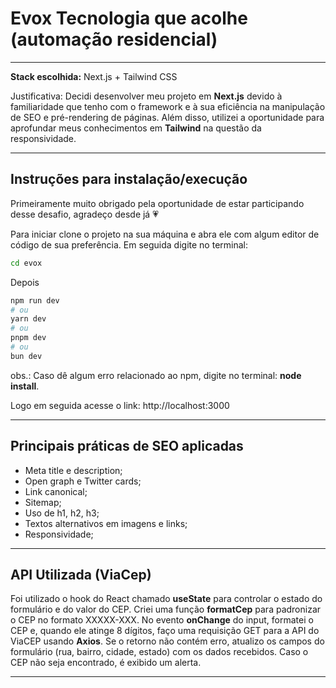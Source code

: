 # Evox Tecnologia que acolhe (automação residencial)
---
**Stack escolhida:** Next.js + Tailwind CSS

Justificativa: Decidi desenvolver meu projeto em **Next.js** devido à familiaridade que tenho com o framework e à sua eficiência na manipulação de SEO e pré-rendering de páginas. Além disso, utilizei a oportunidade para aprofundar meus conhecimentos em **Tailwind** na questão da responsividade.

---
## Instruções para instalação/execução

Primeiramente muito obrigado pela oportunidade de estar participando desse desafio, agradeço desde já 💗

Para iniciar clone o projeto na sua máquina e abra ele com algum editor de código de sua preferência. Em seguida digite no terminal:

```bash
cd evox
```
Depois

```bash
npm run dev
# ou
yarn dev
# ou
pnpm dev
# ou
bun dev
```
obs.: Caso dê algum erro relacionado ao npm, digite no terminal: **node install**.

Logo em seguida acesse o link: http://localhost:3000

---
## Principais práticas de SEO aplicadas

- Meta title e description;
- Open graph e Twitter cards;
- Link canonical;
- Sitemap;
- Uso de h1, h2, h3;
- Textos alternativos em imagens e links;
- Responsividade;

---
## API Utilizada (ViaCep)

Foi utilizado o hook do React chamado **useState** para controlar o estado do formulário e do valor do CEP. Criei uma função **formatCep** para padronizar o CEP no formato XXXXX-XXX. No evento **onChange** do input, formatei o CEP e, quando ele atinge 8 dígitos, faço uma requisição GET para a API do ViaCEP usando **Axios**. Se o retorno não contém erro, atualizo os campos do formulário (rua, bairro, cidade, estado) com os dados recebidos. Caso o CEP não seja encontrado, é exibido um alerta.

---
